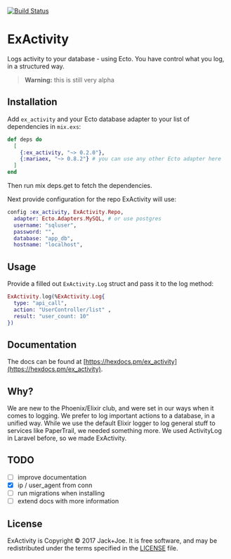 [![Build Status](https://travis-ci.org/jackjoe/ex_activity.svg)](https://travis-ci.org/jackjoe/ex_activity)

# ExActivity

Logs activity to your database - using Ecto. You have control what you log, in a structured way.

> **Warning:** this is still very alpha

## Installation

Add `ex_activity` and your Ecto database adapter to your list of dependencies in `mix.exs`:

```elixir
def deps do
  [
    {:ex_activity, "~> 0.2.0"},
    {:mariaex, "~> 0.8.2"} # you can use any other Ecto adapter here
  ]
end
```
Then run mix deps.get to fetch the dependencies.

Next provide configuration for the repo ExActivity will use:

```elixir
config :ex_activity, ExActivity.Repo,
  adapter: Ecto.Adapters.MySQL, # or use postgres
  username: "sqluser",
  password: "",
  database: "app_db",
  hostname: "localhost",
```

## Usage

Provide a filled out `ExActivity.Log` struct and pass it to the log method:

```elixir
ExActivity.log(%ExActivity.Log{
  type: "api_call",
  action: "UserController/list" ,
  result: "user_count: 10"
})
```

## Documentation

The docs can be found at [https://hexdocs.pm/ex_activity](https://hexdocs.pm/ex_activity).

## Why?

We are new to the Phoenix/Elixir club, and were set in our ways when it comes to logging. We prefer to log important actions to a database, in a unified way. While we use the default Elixir logger to log general stuff to services like PaperTrail, we needed something more. We used ActivityLog in Laravel before, so we made ExActivity.

## TODO

  - [ ] improve documentation
  - [x] ip / user_agent from conn
  - [ ] run migrations when installing
  - [ ] extend docs with more information

## License

ExActivity is Copyright © 2017 Jack+Joe. It is free software, and may be
redistributed under the terms specified in the [LICENSE](/LICENSE) file.
